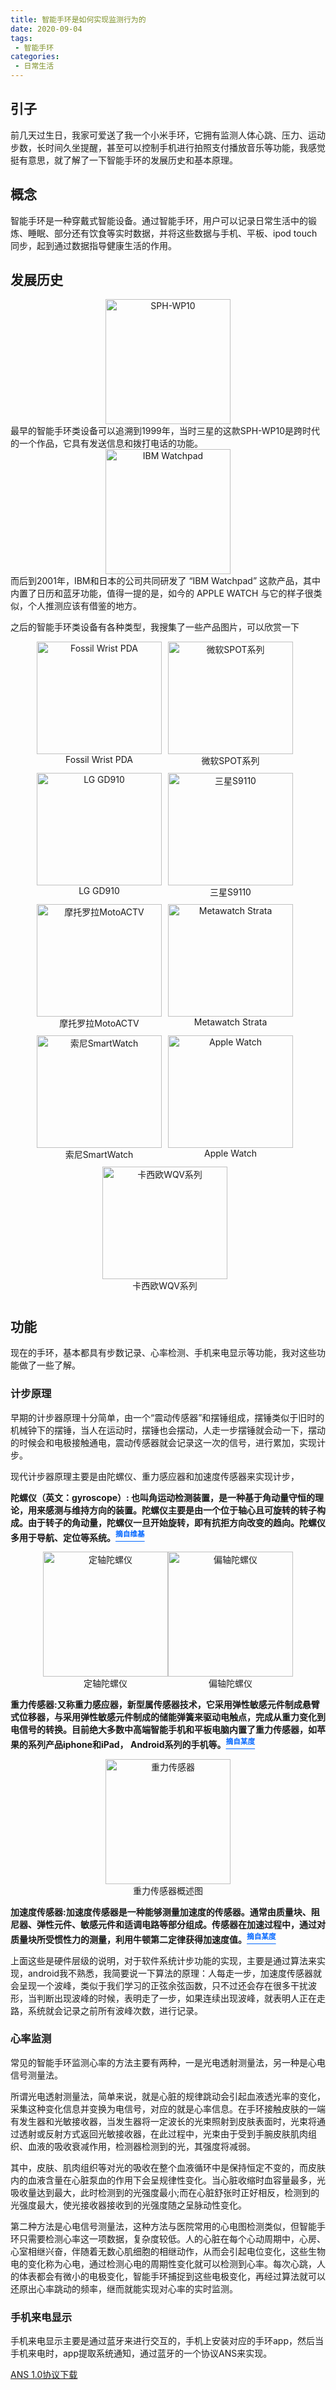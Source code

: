 ```yaml
---
title: 智能手环是如何实现监测行为的
date: 2020-09-04
tags:
 - 智能手环
categories: 
 - 日常生活
---
```


## 引子

前几天过生日，我家可爱送了我一个小米手环，它拥有监测人体心跳、压力、运动步数，长时间久坐提醒，甚至可以控制手机进行拍照支付播放音乐等功能，我感觉挺有意思，就了解了一下智能手环的发展历史和基本原理。

## 概念

智能手环是一种穿戴式智能设备。通过智能手环，用户可以记录日常生活中的锻炼、睡眠、部分还有饮食等实时数据，并将这些数据与手机、平板、ipod touch同步，起到通过数据指导健康生活的作用。 

## 发展历史

<div style="text-align:center"><img src="../../.vuepress/public/img/090401/01.png" alt="SPH-WP10" width="200px" height="200px"></div>
最早的智能手环类设备可以追溯到1999年，当时三星的这款SPH-WP10是跨时代的一个作品，它具有发送信息和拨打电话的功能。

<div style="text-align:center"><img src="../../.vuepress/public/img/090401/02.png" alt="IBM Watchpad" width="200px" height="200px"></div>
而后到2001年，IBM和日本的公司共同研发了 “IBM Watchpad” 这款产品，其中内置了日历和蓝牙功能，值得一提的是，如今的 APPLE WATCH 与它的样子很类似，个人推测应该有借鉴的地方。

之后的智能手环类设备有各种类型，我搜集了一些产品图片，可以欣赏一下
<div style="display:flex;justify-content:center;align-items:center;flex-wrap:wrap;">
    <div style="margin:0 10px 10px 0;width:200px;height:200px;text-align:center;">
        <img src="../../.vuepress/public/img/090401/03.png" alt="Fossil Wrist PDA" width="200px" height="180px">
        <span>Fossil Wrist PDA</span>
    </div>
    <div style="margin:0 10px 10px 0;width:200px;height:200px;text-align:center;">
        <img src="../../.vuepress/public/img/090401/04.png" alt="微软SPOT系列" width="200px" height="180px">
        <span>微软SPOT系列</span>
    </div>
    <div style="margin:0 10px 10px 0;width:200px;height:200px;text-align:center;">
        <img src="../../.vuepress/public/img/090401/05.png" alt="LG GD910" width="200px" height="180px">
        <span>LG GD910</span>
    </div>
    <div style="margin:0 10px 10px 0;width:200px;height:200px;text-align:center;">
        <img src="../../.vuepress/public/img/090401/06.png" alt="三星S9110" width="200px" height="180px">
        <span>三星S9110</span>
    </div>
    <div style="margin:0 10px 10px 0;width:200px;height:200px;text-align:center;">
        <img src="../../.vuepress/public/img/090401/07.png" alt="摩托罗拉MotoACTV" width="200px" height="180px">
        <span>摩托罗拉MotoACTV</span>
    </div>
    <div style="margin:0 10px 10px 0;width:200px;height:200px;text-align:center;">
        <img src="../../.vuepress/public/img/090401/08.png" alt="Metawatch Strata" width="200px" height="180px">
        <span>Metawatch Strata</span>
    </div>
    <div style="margin:0 10px 10px 0;width:200px;height:200px;text-align:center;">
        <img src="../../.vuepress/public/img/090401/09.png" alt="索尼SmartWatch" width="200px" height="180px">
        <span>索尼SmartWatch</span>
    </div>
    <div style="margin:0 10px 10px 0;width:200px;height:200px;text-align:center;">
        <img src="../../.vuepress/public/img/090401/10.png" alt="Apple Watch" width="200px" height="180px">
        <span>Apple Watch</span>
    </div>
    <div style="margin:0 10px 10px 0;width:200px;height:200px;text-align:center;">
        <img src="../../.vuepress/public/img/090401/11.png" alt="卡西欧WQV系列" width="200px" height="180px">
        <span>卡西欧WQV系列</span>
    </div>
</div>

## 功能

现在的手环，基本都具有步数记录、心率检测、手机来电显示等功能，我对这些功能做了一些了解。

### 计步原理

早期的计步器原理十分简单，由一个“震动传感器”和摆锤组成，摆锤类似于旧时的机械钟下的摆锤，当人在运动时，摆锤也会摆动，人走一步摆锤就会动一下，摆动的时候会和电极接触通电，震动传感器就会记录这一次的信号，进行累加，实现计步。

现代计步器原理主要是由陀螺仪、重力感应器和加速度传感器来实现计步，

**陀螺仪（英文：gyroscope）: 也叫角运动检测装置，是一种基于角动量守恒的理论，用来感测与维持方向的装置。陀螺仪主要是由一个位于轴心且可旋转的转子构成。由于转子的角动量，陀螺仪一旦开始旋转，即有抗拒方向改变的趋向。陀螺仪多用于导航、定位等系统。<a style="color:#0066FF" href="https://zh.wikipedia.org/wiki/%E9%99%80%E8%9E%BA%E5%84%80" target="blank"><sup>摘自维基</sup></a>**
<div style="display:flex;justify-content:center;align-items:center;flex-wrap:wrap;">
    <div style="width:200px;text-align:center;">
        <img src="../../.vuepress/public/img/090401/12.gif" alt="定轴陀螺仪" width="200px" height="200px">
        <span>定轴陀螺仪</span>
    </div>
    <div style="width:200px;text-align:center;">
        <img src="../../.vuepress/public/img/090401/13.gif" alt="偏轴陀螺仪"
        width="200px" height="200px">
        <span>偏轴陀螺仪</span>
    </div>
</div>

**重力传感器:又称重力感应器，新型属传感器技术，它采用弹性敏感元件制成悬臂式位移器，与采用弹性敏感元件制成的储能弹簧来驱动电触点，完成从重力变化到电信号的转换。目前绝大多数中高端智能手机和平板电脑内置了重力传感器，如苹果的系列产品iphone和iPad， Android系列的手机等。<a style="color:#0066FF" href="https://baike.baidu.com/item/%E9%87%8D%E5%8A%9B%E6%84%9F%E5%BA%94%E5%99%A8" target="blank"><sup>摘自某度</sup></a>**
<div style="margin:0 auto;width:200px;text-align:center;">
    <img src="../../.vuepress/public/img/090401/14.jpg" alt="重力传感器" width="200px" height="200px">
    <span>重力传感器概述图</span>
</div>

**加速度传感器:加速度传感器是一种能够测量加速度的传感器。通常由质量块、阻尼器、弹性元件、敏感元件和适调电路等部分组成。传感器在加速过程中，通过对质量块所受惯性力的测量，利用牛顿第二定律获得加速度值。<a style="color:#0066FF" href="https://baike.baidu.com/item/%E5%8A%A0%E9%80%9F%E5%BA%A6%E4%BC%A0%E6%84%9F%E5%99%A8" target="blank"><sup>摘自某度</sup></a>**

上面这些是硬件层级的说明，对于软件系统计步功能的实现，主要是通过算法来实现，android我不熟悉，我简要说一下算法的原理：人每走一步，加速度传感器就会呈现一个波峰，类似于我们学习的正弦余弦函数，只不过还会存在很多干扰波形，当判断出现波峰的时候，表明走了一步，如果连续出现波峰，就表明人正在走路，系统就会记录之前所有波峰次数，进行记录。

### 心率监测

常见的智能手环监测心率的方法主要有两种，一是光电透射测量法，另一种是心电信号测量法。

所谓光电透射测量法，简单来说，就是心脏的规律跳动会引起血液透光率的变化，采集这种变化信息并变换为电信号，对应的就是心率信息。在手环接触皮肤的一端有发生器和光敏接收器，当发生器将一定波长的光束照射到皮肤表面时，光束将通过透射或反射方式返回光敏接收器，在此过程中，光束由于受到手腕皮肤肌肉组织、血液的吸收衰减作用，检测器检测到的光，其强度将减弱。

其中，皮肤、肌肉组织等对光的吸收在整个血液循环中是保持恒定不变的，而皮肤内的血液含量在心脏泵血的作用下会呈规律性变化。当心脏收缩时血容量最多，光吸收量达到最大，此时检测到的光强度最小;而在心脏舒张时正好相反，检测到的光强度最大，使光接收器接收到的光强度随之呈脉动性变化。

第二种方法是心电信号测量法，这种方法与医院常用的心电图检测类似，但智能手环只需要检测心率这一项数据，复杂度较低。人的心脏在每个心动周期中，心房、心室相继兴奋，伴随着无数心肌细胞的相继动作，从而会引起电位变化，这些生物电的变化称为心电，通过检测心电的周期性变化就可以检测到心率。每次心跳，人的体表都会有微小的电极变化，智能手环捕捉到这些电极变化，再经过算法就可以还原出心率跳动的频率，继而就能实现对心率的实时监测。

### 手机来电显示

手机来电显示主要是通过蓝牙来进行交互的，手机上安装对应的手环app，然后当手机来电时，app提取系统通知，通过蓝牙的一个协议ANS来实现。

<div>
    <a href="../../.vuepress/public/pdf/ANS_SPEC_V10.pdf" download="ANS 1.0协议">ANS 1.0协议下载</a>
</div>